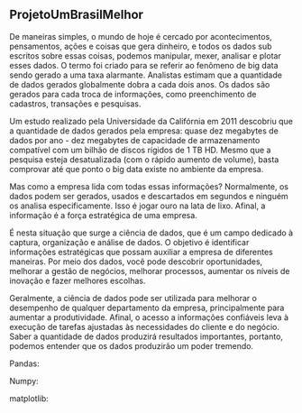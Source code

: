 ## ProjetoUmBrasilMelhor

De maneiras simples, o mundo de hoje é cercado por acontecimentos, pensamentos, ações e coisas que gera dinheiro, e todos os dados sub escritos sobre essas coisas, podemos manipular, mexer, analisar e plotar esses dados.
O termo foi criado para se referir ao fenômeno de big data sendo gerado a uma taxa alarmante. Analistas estimam que a quantidade de dados gerados globalmente dobra a cada dois anos. Os dados são gerados para cada troca de informações, como preenchimento de cadastros, transações e pesquisas.

Um estudo realizado pela Universidade da Califórnia em 2011 descobriu que a quantidade de dados gerados pela empresa: quase dez megabytes de dados por ano - dez megabytes de capacidade de armazenamento compatível com um bilhão de discos rígidos de 1 TB HD. Mesmo que a pesquisa esteja desatualizada (com o rápido aumento de volume), basta comprovar até que ponto o big data existe no ambiente da empresa.

Mas como a empresa lida com todas essas informações? Normalmente, os dados podem ser gerados, usados e descartados em segundos e ninguém os analisa especificamente. Isso é jogar ouro na lata de lixo. Afinal, a informação é a força estratégica de uma empresa.

É nesta situação que surge a ciência de dados, que é um campo dedicado à captura, organização e análise de dados. O objetivo é identificar informações estratégicas que possam auxiliar a empresa de diferentes maneiras. Por meio dos dados, você pode descobrir oportunidades, melhorar a gestão de negócios, melhorar processos, aumentar os níveis de inovação e fazer melhores escolhas.

Geralmente, a ciência de dados pode ser utilizada para melhorar o desempenho de qualquer departamento da empresa, principalmente para aumentar a produtividade. Afinal, o acesso a informações confiáveis leva à execução de tarefas ajustadas às necessidades do cliente e do negócio.
Saber a quantidade de dados produzirá resultados importantes, portanto, podemos entender que os dados produzirão um poder tremendo.




Pandas: 

Numpy:

matplotlib:
